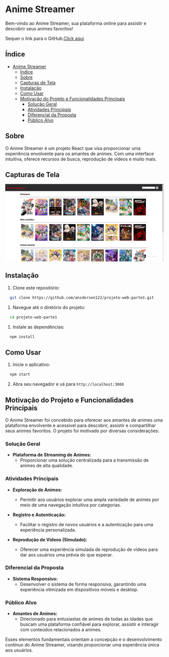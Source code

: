 # Anime Streamer

Bem-vindo ao Anime Streamer, sua plataforma online para assistir e descobrir seus animes favoritos!

Sequer o link para o GitHub.[Click aqui](https://github.com/ansderson122/projeto-web-parte1)

## Índice

- [Anime Streamer](#anime-streamer)
  - [Índice](#índice)
  - [Sobre](#sobre)
  - [Capturas de Tela](#capturas-de-tela)
  - [Instalação](#instalação)
  - [Como Usar](#como-usar)
  - [Motivação do Projeto e Funcionalidades Principais](#motivação-do-projeto-e-funcionalidades-principais)
    - [Solução Geral](#solução-geral)
    - [Atividades Principais](#atividades-principais)
    - [Diferencial da Proposta](#diferencial-da-proposta)
    - [Público Alvo](#público-alvo)

## Sobre

O Anime Streamer é um projeto React que visa proporcionar uma experiência envolvente para os amantes de animes. Com uma interface intuitiva, oferece recursos de busca, reprodução de vídeos e muito mais.

## Capturas de Tela

![Tela Principal](./img/AnimeStreamer.png)

## Instalação

1. Clone este repositório: 
```bash
  git clone https://github.com/ansderson122/projeto-web-parte1.git
```
1. Navegue até o diretório do projeto: 
```bash
  cd projeto-web-parte1
```
1. Instale as dependências: 
```bash
  npm install
```

## Como Usar

1. Inicie o aplicativo: 
```bash
  npm start
```
2. Abra seu navegador e vá para `http://localhost:3000`


## Motivação do Projeto e Funcionalidades Principais

O Anime Streamer foi concebido para oferecer aos amantes de animes uma plataforma envolvente e acessível para descobrir, assistir e compartilhar seus animes favoritos. O projeto foi motivado por diversas considerações:

### Solução Geral

- **Plataforma de Streaming de Animes:**
  - Proporcionar uma solução centralizada para a transmissão de animes de alta qualidade.

### Atividades Principais

- **Exploração de Animes:**
  - Permitir aos usuários explorar uma ampla variedade de animes por meio de uma navegação intuitiva por categorias.

- **Registro e Autenticação:**
  - Facilitar o registro de novos usuários e a autenticação para uma experiência personalizada.

- **Reprodução de Vídeos (Simulado):**
  - Oferecer uma experiência simulada de reprodução de vídeos para dar aos usuários uma prévia do que esperar.

### Diferencial da Proposta

- **Sistema Responsivo:**
  - Desenvolver o sistema de forma responsiva, garantindo uma experiência otimizada em dispositivos móveis e desktop.

### Público Alvo

- **Amantes de Animes:**
  - Direcionado para entusiastas de animes de todas as idades que buscam uma plataforma confiável para explorar, assistir e interagir com conteúdos relacionados a animes.

Esses elementos fundamentais orientam a concepção e o desenvolvimento contínuo do Anime Streamer, visando proporcionar uma experiência única aos usuários.

